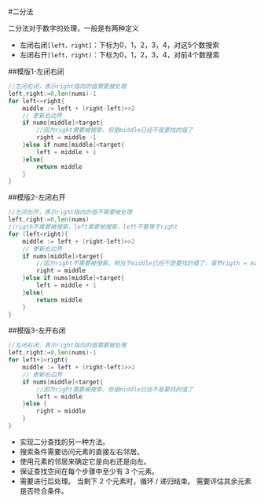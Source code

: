 #二分法

二分法对于数字的处理，一般是有两种定义
- 左闭右闭`[left，right]`：下标为0，1，2，3，4，对这5个数搜索
- 左闭右开`[left，right)`：下标为0，1，2，3，4，对前4个数搜索

##模版1-左闭右闭
```go
//左闭右闭，表示right指向的值需要被处理
left,right:=0,len(nums)-1
for left<=right{
	middle := left + (right-left)>>2
	// 更新右边界
	if nums[middle]>target{
		//因为right需要被搜索，但是middle已经不是要找的值了
        right = middle -1
	}else if nums[middle]<target{
		left = middle + 1
	}else{
		return middle
	}
}

```

##模版2-左闭右开
```go
//左闭右开，表示right指向的值不需要被处理
left,right:=0,len(nums)
//rigth不需要被搜索，left需要被搜索，left不要等于right
for (left<right){
	middle := left + (right-left)>>2 
	// 更新右边界 
	if nums[middle]>target{
		//因为right不需要被搜索，相当于middle已经不是要找的值了，虽然rigth = midlle,但是不搜索它 
		right = middle
	}else if nums[middle]<target{
		left = middle + 1
	}else{
		return middle
	}
}

```
##模版3-左开右闭
```go
//左闭右闭，表示right指向的值需要被处理
left,right:=0,len(nums)-1
for left+1<right{
	middle := left + (right-left)>>2
	// 更新右边界
	if nums[middle]<target{
		//因为right需要被搜索，但是middle已经不是要找的值了
        left = middle 
	}else {
		right = middle 
	}
}

```

- 实现二分查找的另一种方法。 
- 搜索条件需要访问元素的直接左右邻居。 
- 使用元素的邻居来确定它是向右还是向左。 
- 保证查找空间在每个步骤中至少有 3 个元素。 
- 需要进行后处理。 当剩下 2 个元素时，循环 / 递归结束。 需要评估其余元素是否符合条件。
